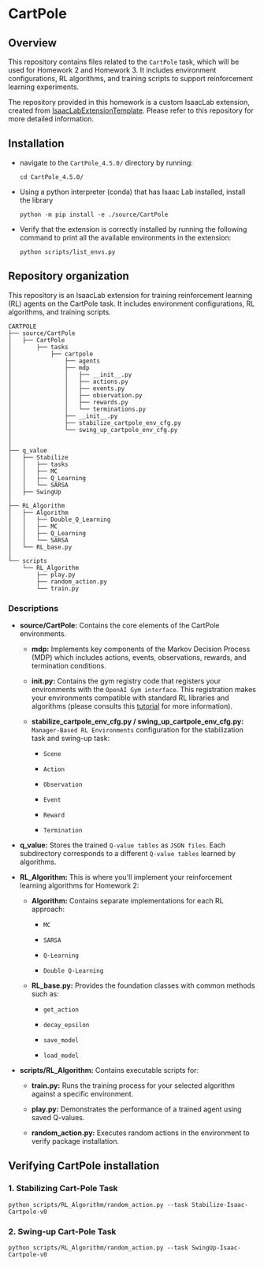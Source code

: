 # CartPole
 
## Overview
This repository contains files related to the `CartPole` task, which will be used for Homework 2 and Homework 3. It includes environment configurations, RL algorithms, and training scripts to support reinforcement learning experiments.


The repository provided in this homework is a custom IsaacLab extension, created from [IsaacLabExtensionTemplate](https://github.com/isaac-sim/IsaacLabExtensionTemplate). Please refer to this repository for more detailed information.

## Installation

- navigate to the `CartPole_4.5.0/` directory by running:

    ```
    cd CartPole_4.5.0/
    ```
- Using a python interpreter (conda) that has Isaac Lab installed, install the library

    ```
    python -m pip install -e ./source/CartPole
    ```

- Verify that the extension is correctly installed by running the following command to print all the available environments in the extension:

    ```
    python scripts/list_envs.py
    ```
## Repository organization
This repository is an IsaacLab extension for training reinforcement learning (RL) agents on the CartPole task. It includes environment configurations, RL algorithms, and training scripts.

```
CARTPOLE
├── source/CartPole
│   ├── CartPole
│       ├── tasks
│           ├── cartpole
│               ├── agents
│               ├── mdp
│               │   ├── __init__.py
│               │   ├── actions.py
│               │   ├── events.py
│               │   ├── observation.py
│               │   ├── rewards.py
│               │   └── terminations.py
│               ├── __init__.py
│               ├── stabilize_cartpole_env_cfg.py
│               └── swing_up_cartpole_env_cfg.py
│               
│  
├── q_value
│   ├── Stabilize
│   │   ├── tasks
│   │   ├── MC
│   │   ├── Q_Learning
│   │   └── SARSA
│   ├── SwingUp
│  
├── RL_Algorithm
│   ├── Algorithm
│   │   ├── Double_Q_Learning
│   │   ├── MC
│   │   ├── Q_Learning
│   │   └── SARSA
│   └── RL_base.py
│
└── scripts
    └── RL_Algorithm
        ├── play.py
        ├── random_action.py
        └── train.py
```

### Descriptions

- **source/CartPole:** Contains the core elements of the CartPole environments.

    - **mdp:** Implements key components of the Markov Decision Process (MDP) which includes actions, events, observations, rewards, and termination conditions.

    - **__init__.py:** Contains the gym registry
    code that registers your environments with the `OpenAI Gym interface`. This registration makes your environments compatible with standard RL libraries and algorithms (please consults this [tutorial](https://isaac-sim.github.io/IsaacLab/main/source/tutorials/03_envs/register_rl_env_gym.html#using-the-gym-registry) for more information).

    - **stabilize_cartpole_env_cfg.py / swing_up_cartpole_env_cfg.py:** `Manager-Based RL Environments` configuration for the stabilization task and swing-up task:

        - `Scene`

        - `Action` 

        - `Observation`

        - `Event`

        - `Reward`

        - `Termination`

- **q_value:** Stores the trained `Q-value tables` as `JSON files`. Each subdirectory corresponds to a different `Q-value tables` learned by algorithms.

- **RL_Algorithm:** This is where you'll implement your reinforcement learning algorithms for Homework 2:

    - **Algorithm:** Contains separate implementations for each RL approach:

        - `MC`

        - `SARSA` 

        - `Q-Learning`

        - `Double Q-Learning`

    - **RL_base.py:** Provides the foundation classes with common methods such as:

        - `get_action`

        - `decay_epsilon` 

        - `save_model`

        - `load_model`


- **scripts/RL_Algorithm:** Contains executable scripts for:

    - **train.py:** Runs the training process for your selected algorithm against a specific environment.

    - **play.py:** Demonstrates the performance of a trained agent using saved Q-values.
 
    - **random_action.py:** Executes random actions in the environment to verify package installation.

## Verifying CartPole installation

### 1. Stabilizing Cart-Pole Task

```
python scripts/RL_Algorithm/random_action.py --task Stabilize-Isaac-Cartpole-v0
```

### 2. Swing-up Cart-Pole Task

```
python scripts/RL_Algorithm/random_action.py --task SwingUp-Isaac-Cartpole-v0
```
